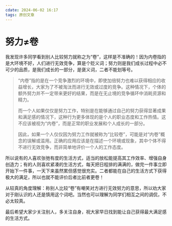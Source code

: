 ```yaml
---
cdate: 2024-06-02 16:17
tags: 原创文章 
---
```


# 努力≠卷

我发现许多同学看到别人比较努力就称之为“卷”，这样是不准确的！因为内卷指的是大环境不好，人们进行无效竞争，算是个贬义词；努力则是我们成长过程中必不可少的品质，是我们成长的一部分，是褒义词，二者不能划等号。

> “内卷”指的是在一个竞争激烈的环境中，即使加倍努力也难以获得相应的收益增长，大家为了不被淘汰而进行无效或过度的竞争。这种情况下，个体的额外努力并不一定带来更好的结果，而是在无止境的竞争循环中消耗资源和精力。
> 
> 而一个人如果仅仅是努力工作，特别是在能够通过自己的努力获得显著成果和满足感的情况下，这种行为更多体现的是个人的职业态度和工作热情。这不应该被视为“内卷”，而是正常的职业发展和个人成长的一部分。
> 
> 因此，如果一个人仅仅因为努力工作就被称为“比较卷”，可能是对“内卷”概念的误解或滥用。正确的应用应该是在描述一个环境或现象，其中个体不得不进行无效竞争，而非简单地评价一个人的工作态度。

所以说有的人喜欢张弛有度的生活方式，适当的放松能提高其工作效率、增强自身创造力；有的人则喜欢紧凑的生活方式，每天把日程排的满满的，做完一件事立即开始下一件事，一天下来虽然累但感觉很充实。二者都能在自己的生活方式下获得极大的满足，所以也就不能评价后者比前者更卷！

从较真的角度理解：称别人比较“卷”有嘲笑对方进行无效努力的意思，所以劝大家对于刚认识的人还是慎用这个词吧。当然也可以理解为同学们相互之间的调侃，不必太较真。

最后希望大家少关注别人，多关注自身，祝大家早日找到能让自己获得最大满足感的生活方式。